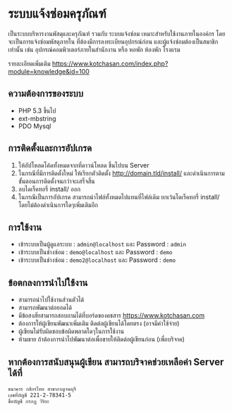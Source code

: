 # ระบบแจ้งซ่อมครุภัณฑ์

เป็นระบบบริหารงานพัสดุและครุภัณฑ์ รวมกับ ระบบแจ้งซ่อม เหมาะสำหรับใช้งานภายในองค์กร โดยจะเป็นการแจ้งซ่อมพัสดุภายใน ที่ต้องมีการลงทะเบียนอุปกรณ์ก่อน
และผู้แจ้งซ่อมต้องเป็นสมาชิกเท่านั้น เช่น อุปกรณ์คอมพิวเตอร์ภายในสำนักงาน หรือ หอพัก ห้องพัก โรงแรม

รายละเอียดเพิ่มเติม https://www.kotchasan.com/index.php?module=knowledge&id=100

## ความต้องการของระบบ

- PHP 5.3 ขึ้นไป
- ext-mbstring
- PDO Mysql

## การติดตั้งและการอัปเกรด

1.  ให้อัปโหลดโค้ดทั้งหมดจากที่ดาวน์โหลด ขึ้นไปบน Server
2.  ในกรณีที่มีการติดตั้งใหม่ ให้เรียกตัวติดตั้ง http://domain.tld/install/ และดำเนินการตามขั้นตอนการติดตั้งจนกว่าจะเสร็จสิ้น
3.  ลบไดเร็คทอรี่ install/ ออก
4.  ในกรณีเป็นการอัปเกรด สามารถนำไฟล์ทั้งหมดไปแทนที่ไฟล์เดิม ยกเว้นไดเร็คทอรี่ install/ โดยไม่ต้องดำเนินการใดๆเพิ่มเติมอีก

## การใช้งาน

- เข้าระบบเป็นผู้ดูแลระบบ : `admin@localhost` และ Password : `admin`
- เข้าระบบเป็นช่างซ่อม : `demo@localhost` และ Password : `demo`
- เข้าระบบเป็นช่างซ่อม : `demo2@localhost` และ Password : `demo`

## ข้อตกลงการนำไปใช้งาน

- สามารถนำไปใช้งานส่วนตัวได้
- สามารถพัฒนาต่อยอดได้
- มีข้อสงสัยสามารถสอบถามได้ที่บอร์ดของคชสาร https://www.kotchasan.com
- ต้องการให้ผู้เขียนพัฒนาเพิ่มเติม ติดต่อผู้เขียนได้โดยตรง (อาจมีค่าใช้จ่าย)
- ผู้เขียนไม่รับผิดชอบข้อผิดพลาดใดๆในการใช้งาน
- ห้ามขาย ถ้าต้องการนำไปพัฒนาต่อเพื่อขายให้ติดต่อผู้เขียนก่อน (เพื่อบริจาค)

## หากต้องการสนับสนุนผู้เขียน สามารถบริจาคช่วยเหลือค่า Server ได้ที่

```
ธนาคาร กสิกรไทย สาขากาญจนบุรี
เลขที่บัญชี 221-2-78341-5
ชื่อบัญชี กรกฎ วิริยะ
```
